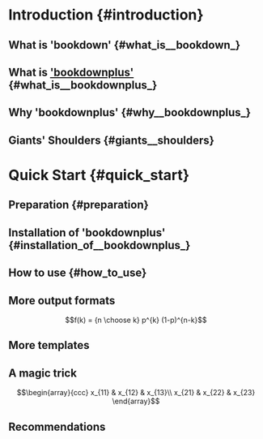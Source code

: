# Introduction {#introduction}
## What is 'bookdown' {#what_is__bookdown_}
## What is ['bookdownplus'](https://github.com/pzhaonet/bookdownplus) {#what_is__bookdownplus_}
## Why 'bookdownplus' {#why__bookdownplus_}
## Giants' Shoulders {#giants__shoulders}
# Quick Start {#quick_start}
## Preparation {#preparation}
## Installation of 'bookdownplus' {#installation_of__bookdownplus_}
## How to use {#how_to_use}
## More output formats

$$f(k) = {n \choose k} p^{k} (1-p)^{n-k}$$

## More templates
## A magic trick

$$\begin{array}{ccc}
x_{11} & x_{12} & x_{13}\\
x_{21} & x_{22} & x_{23}
\end{array}$$

## Recommendations
